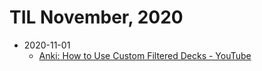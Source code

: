 # TIL November, 2020

- 2020-11-01
  - [Anki: How to Use Custom Filtered Decks - YouTube](https://www.youtube.com/watch?v=l1v1TqRTUUE)

